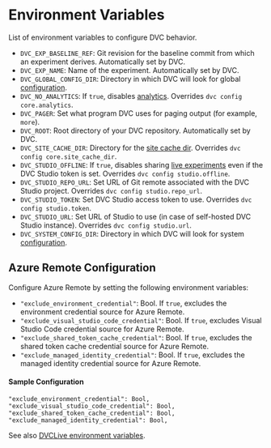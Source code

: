 # Environment Variables

List of environment variables to configure DVC behavior.

- `DVC_EXP_BASELINE_REF`: Git revision for the baseline commit from which an
  <abbr>experiment</abbr> derives. Automatically set by DVC.
- `DVC_EXP_NAME`: Name of the <abbr>experiment</abbr>. Automatically set by DVC.
- `DVC_GLOBAL_CONFIG_DIR`: Directory in which DVC will look for global
  [configuration](/doc/user-guide/project-structure/configuration).
- `DVC_NO_ANALYTICS`: If `true`, disables
  [analytics](/doc/user-guide/analytics). Overrides `dvc config core.analytics`.
- `DVC_PAGER`: Set what program DVC uses for paging output (for example,
  `more`).
- `DVC_ROOT`: Root directory of your <abbr>DVC repository</abbr>. Automatically
  set by DVC.
- `DVC_SITE_CACHE_DIR`: Directory for the
  [site cache dir](/doc/user-guide/project-structure/internal-files#site-cache-dir).
  Overrides `dvc config core.site_cache_dir`.
- `DVC_STUDIO_OFFLINE`: If `true`, disables sharing
  [live experiments](/doc/studio/user-guide/experiments/live-metrics-and-plots)
  even if the DVC Studio token is set. Overrides `dvc config studio.offline`.
- `DVC_STUDIO_REPO_URL`: Set URL of Git remote associated with the DVC Studio
  project. Overrides `dvc config studio.repo_url`.
- `DVC_STUDIO_TOKEN`: Set DVC Studio access token to use. Overrides
  `dvc config studio.token`.
- `DVC_STUDIO_URL`: Set URL of Studio to use (in case of self-hosted DVC Studio
  instance). Overrides `dvc config studio.url`.
- `DVC_SYSTEM_CONFIG_DIR`: Directory in which DVC will look for system
  [configuration](/doc/user-guide/project-structure/configuration).

## Azure Remote Configuration

Configure Azure Remote by setting the following environment variables:

- `"exclude_environment_credential"`: Bool. If `true`, excludes the environment credential source for Azure Remote.
- `"exclude_visual_studio_code_credential"`: Bool. If `true`, excludes Visual Studio Code credential source for Azure Remote.
- `"exclude_shared_token_cache_credential"`: Bool. If `true`, excludes the shared token cache credential source for Azure Remote.
- `"exclude_managed_identity_credential"`: Bool. If `true`, excludes the managed identity credential source for Azure Remote.

#### Sample Configuration

```
"exclude_environment_credential": Bool,
"exclude_visual_studio_code_credential": Bool,
"exclude_shared_token_cache_credential": Bool,
"exclude_managed_identity_credential": Bool,
```

See also [DVCLive environment variables](/doc/dvclive/env).
